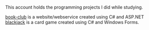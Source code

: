 This account holds the programming projects I did while studying.

<a href="https://github.com/m-gg/book-club">book-club</a> is a website/webservice created using C# and ASP.NET<br>
<a href="https://github.com/m-gg/blackjack">blackjack</a> is a card game created using C# and Windows Forms.

<!--
**m-gg/m-gg** is a ✨ _special_ ✨ repository because its `README.md` (this file) appears on your GitHub profile.

Here are some ideas to get you started:

- 🔭 I’m currently working on ...
- 🌱 I’m currently learning ...
- 👯 I’m looking to collaborate on ...
- 🤔 I’m looking for help with ...
- 💬 Ask me about ...
- 📫 How to reach me: ...
- 😄 Pronouns: ...
- ⚡ Fun fact: ...
-->
